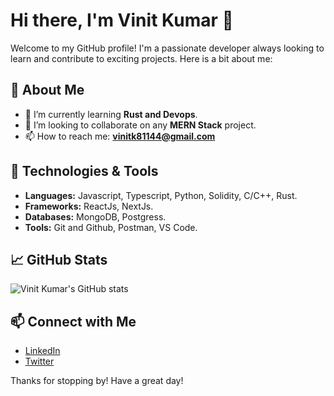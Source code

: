 # Hi there, I'm Vinit Kumar 👋

Welcome to my GitHub profile! I'm a passionate developer always looking to learn and contribute to exciting projects. Here is a bit about me:

## 🚀 About Me
- 🌱 I’m currently learning **Rust and Devops**.
- 👯 I’m looking to collaborate on any **MERN Stack** project.
- 📫 How to reach me: **vinitk81144@gmail.com**

## 🔧 Technologies & Tools
- **Languages:** Javascript, Typescript, Python, Solidity, C/C++, Rust.
- **Frameworks:** ReactJs, NextJs.
- **Databases:** MongoDB, Postgress.
- **Tools:** Git and Github, Postman, VS Code.

## 📈 GitHub Stats
![Vinit Kumar's GitHub stats](https://github-readme-stats.vercel.app/api?username=VinitKumar01&show_icons=true&theme=radical)

## 📫 Connect with Me
- [LinkedIn](https://linkedin.com/in/vinit-kumar-3b4356326)
- [Twitter](https://x.com/VinitKumar_01)

Thanks for stopping by! Have a great day!
